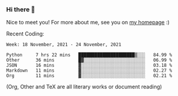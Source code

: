 ### Hi there 👋

Nice to meet you! For more about me, see you on [my homepage](https://jiayipan.me) :)


Recent Coding:
<!--START_SECTION:waka-->
```text
Week: 18 November, 2021 - 24 November, 2021

Python     7 hrs 22 mins   █████████████████████▒░░░   84.99 % 
Other      36 mins         █▓░░░░░░░░░░░░░░░░░░░░░░░   06.99 % 
JSON       16 mins         ▓░░░░░░░░░░░░░░░░░░░░░░░░   03.18 % 
Markdown   11 mins         ▓░░░░░░░░░░░░░░░░░░░░░░░░   02.27 % 
Org        11 mins         ▓░░░░░░░░░░░░░░░░░░░░░░░░   02.21 % 
```
<!--END_SECTION:waka-->
(Org, Other and TeX are all literary works or document reading)
